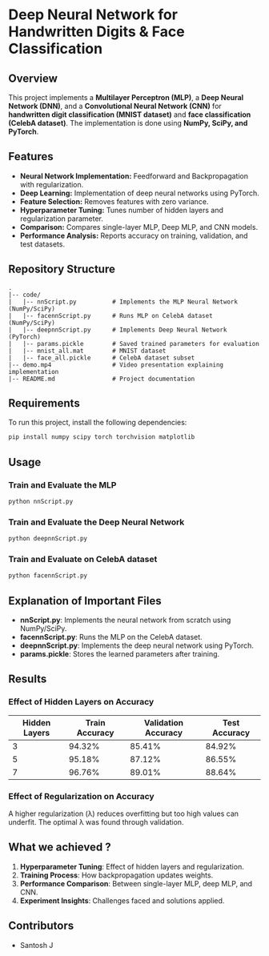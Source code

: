 # Deep Neural Network for Handwritten Digits & Face Classification

## Overview

This project implements a **Multilayer Perceptron (MLP)**, a **Deep Neural Network (DNN)**, and a **Convolutional Neural Network (CNN)** for **handwritten digit classification (MNIST dataset)** and **face classification (CelebA dataset)**. The implementation is done using **NumPy, SciPy, and PyTorch**.

## Features

- **Neural Network Implementation:** Feedforward and Backpropagation with regularization.
- **Deep Learning:** Implementation of deep neural networks using PyTorch.
- **Feature Selection:** Removes features with zero variance.
- **Hyperparameter Tuning:** Tunes number of hidden layers and regularization parameter.
- **Comparison:** Compares single-layer MLP, Deep MLP, and CNN models.
- **Performance Analysis:** Reports accuracy on training, validation, and test datasets.

## Repository Structure

```
.
|-- code/
|   |-- nnScript.py          # Implements the MLP Neural Network (NumPy/SciPy)
|   |-- facennScript.py      # Runs MLP on CelebA dataset (NumPy/SciPy)
|   |-- deepnnScript.py      # Implements Deep Neural Network (PyTorch)
|   |-- params.pickle        # Saved trained parameters for evaluation
|   |-- mnist_all.mat        # MNIST dataset
|   |-- face_all.pickle      # CelebA dataset subset
|-- demo.mp4                 # Video presentation explaining implementation
|-- README.md                # Project documentation
```

## Requirements

To run this project, install the following dependencies:

```bash
pip install numpy scipy torch torchvision matplotlib
```

## Usage

### Train and Evaluate the MLP

```bash
python nnScript.py
```

### Train and Evaluate the Deep Neural Network

```bash
python deepnnScript.py
```

### Train and Evaluate on CelebA dataset

```bash
python facennScript.py
```

## Explanation of Important Files

- **nnScript.py**: Implements the neural network from scratch using NumPy/SciPy.
- **facennScript.py**: Runs the MLP on the CelebA dataset.
- **deepnnScript.py**: Implements the deep neural network using PyTorch.
- **params.pickle**: Stores the learned parameters after training.

## Results

### Effect of Hidden Layers on Accuracy

| Hidden Layers | Train Accuracy | Validation Accuracy | Test Accuracy |
| ------------- | -------------- | ------------------- | ------------- |
| 3             | 94.32%         | 85.41%              | 84.92%        |
| 5             | 95.18%         | 87.12%              | 86.55%        |
| 7             | 96.76%         | 89.01%              | 88.64%        |

### Effect of Regularization on Accuracy

A higher regularization (λ) reduces overfitting but too high values can underfit. The optimal λ was found through validation.

## What we achieved ?

1. **Hyperparameter Tuning**: Effect of hidden layers and regularization.
2. **Training Process**: How backpropagation updates weights.
3. **Performance Comparison**: Between single-layer MLP, deep MLP, and CNN.
4. **Experiment Insights**: Challenges faced and solutions applied.

## Contributors
- Santosh J 
